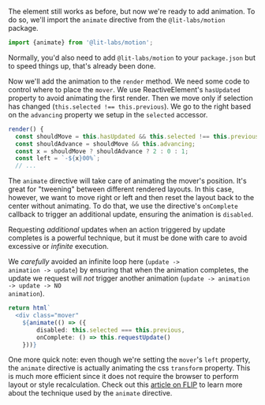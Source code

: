 The element still works as before, but now we're ready to add animation. To do
so, we'll import the `animate` directive from the `@lit-labs/motion` package.

```ts
import {animate} from '@lit-labs/motion';
```

<aside class="info">
  Normally, you'd also need to add <code>@lit-labs/motion</code> to your
  <code>package.json</code> but to speed things up, that's already been done.
</aside>

Now we'll add the animation to the `render` method. We need some code to
control where to place the `mover`. We use ReactiveElement's `hasUpdated`
property to avoid animating the first render. Then we move only if selection
has changed (`this.selected !== this.previous`). We go to the right based on
the `advancing` property we setup in the `selected` accessor.

```ts
render() {
  const shouldMove = this.hasUpdated && this.selected !== this.previous;
  const shouldAdvance = shouldMove && this.advancing;
  const x = shouldMove ? shouldAdvance ? 2 : 0 : 1;
  const left = `-${x}00%`;
  // ...
```

The `animate` directive will take care of animating the mover's position. It's
great for "tweening" between different rendered layouts. In this case, however,
we want to move right or left and then reset the layout back to the center
without animating. To do that, we use the directive's `onComplete` callback
to trigger an additional update, ensuring the animation is `disabled`.

<aside class="warning">
  Requesting <i>additional</i> updates when an action triggered by
  update completes is a powerful technique, but it must be done with care to
  avoid excessive or <i>infinite</i> execution.

  We <i>carefully</i> avoided an infinite loop here (<code>update -> animation ->
  update</code>) by ensuring that when the animation completes, the update we
  request will <i>not</i> trigger another animation
  (<code>update -> animation -> update -> NO animation</code>).
</aside>

```ts
return html`
  <div class="mover"
    ${animate(() => ({
        disabled: this.selected === this.previous,
        onComplete: () => this.requestUpdate()
    }))}
```

<aside class="info">
One more quick note: even though we're setting the <code>mover</code>'s
<code>left</code> property, the <code>animate</code> directive is actually
animating the css <code>transform</code> property. This is much more efficient
since it does not require the browser to perform layout or style
recalculation. Check out this
<a href="https://aerotwist.com/blog/flip-your-animations/">article on FLIP</a>
to learn more about the technique used by the <code>animate</code> directive.
</aside>

